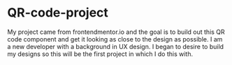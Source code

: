 # QR-code-project
My project came from frontendmentor.io and the goal is to build out this QR code component and get it looking as close to the design as possible.
I am a new developer with a background in UX design. I began to desire to build my designs so this will be the first project in which I do this with.
